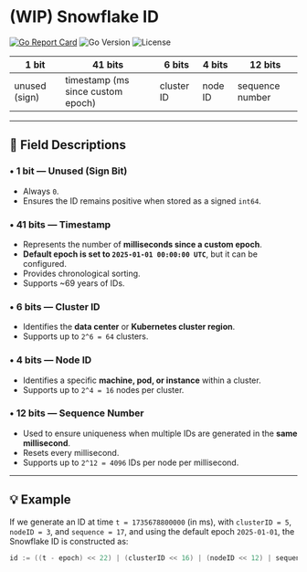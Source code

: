 #  (WIP) Snowflake ID

[![Go Report Card](https://goreportcard.com/badge/github.com/bymerk/snowflake)](https://goreportcard.com/report/github.com/bymerk/snowflake)
![Go Version](https://img.shields.io/github/go-mod/go-version/bymerk/snowflake)
![License](https://img.shields.io/github/license/bymerk/snowflake)

| 1 bit | 41 bits          | 6 bits      | 4 bits     | 12 bits       |
|-------|------------------|-------------|------------|----------------|
| unused (sign) | timestamp (ms since custom epoch) | cluster ID | node ID | sequence number |

---

## 🧩 Field Descriptions

### • 1 bit — Unused (Sign Bit)
- Always `0`.
- Ensures the ID remains positive when stored as a signed `int64`.

### • 41 bits — Timestamp
- Represents the number of **milliseconds since a custom epoch**.
- **Default epoch is set to `2025-01-01 00:00:00 UTC`**, but it can be configured.
- Provides chronological sorting.
- Supports ~69 years of IDs.

### • 6 bits — Cluster ID
- Identifies the **data center** or **Kubernetes cluster region**.
- Supports up to `2^6 = 64` clusters.

### • 4 bits — Node ID
- Identifies a specific **machine, pod, or instance** within a cluster.
- Supports up to `2^4 = 16` nodes per cluster.

### • 12 bits — Sequence Number
- Used to ensure uniqueness when multiple IDs are generated in the **same millisecond**.
- Resets every millisecond.
- Supports up to `2^12 = 4096` IDs per node per millisecond.

---

## 💡 Example

If we generate an ID at time `t = 1735678800000` (in ms),
with `clusterID = 5`, `nodeID = 3`, and `sequence = 17`,
and using the default epoch `2025-01-01`,
the Snowflake ID is constructed as:

```go
id := ((t - epoch) << 22) | (clusterID << 16) | (nodeID << 12) | sequence
